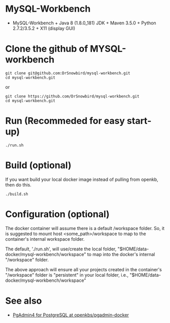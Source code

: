 # MySQL-Workbench

* MySQL-Workbench + Java 8 (1.8.0_181) JDK + Maven 3.5.0 + Python 2.7.2/3.5.2 + X11 (display GUI)

# Clone the github of MYSQL-workbench
```
git clone git@github.com:DrSnowbird/mysql-workbench.git
cd mysql-workbench.git
```
or 
```
git clone https://github.com/DrSnowbird/mysql-workbench.git
cd mysql-workbench.git
```
# Run (Recommeded for easy start-up)
```
./run.sh
```

# Build (optional)
If you want build your local docker image instead of pulling from openkb, then do this.
```
./build.sh
```
# Configuration (optional)
The docker container will assume there is a default /workspace folder. So, it is suggested to mount host <some_path>/workspace to map to the container's internal workspace folder. 

The default, './run.sh', will use/create the local folder, "$HOME/data-docker/mysql-workbench/workspace" to map into the docker's internal "/workspace" folder.

The above approach will ensure all your projects created in the container's "/workspace" folder is "persistent" in your local folder, i.e., "$HOME/data-docker/mysql-workbench/workspace"

# See also
* [PgAdmin4 for PostgreSQL at openkbs/pgadmin-docker](https://hub.docker.com/r/openkbs/pgadmin-docker/)

